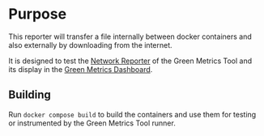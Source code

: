 # Purpose

This reporter will transfer a file internally between docker containers
and also externally by downloading from the internet.

It is designed to test the [Network Reporter](https://docs.green-coding.org/docs/measuring/metric-providers/network-io-cgroup-container/) of the Green Metrics Tool and  
its display in the [Green Metrics Dashboard](https://metrics.green-coding.org).

## Building

Run `docker compose build` to build the containers and use them for testing or
instrumented by the Green Metrics Tool runner.

